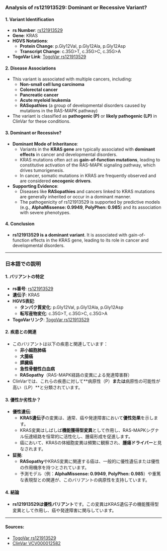 ### Analysis of rs121913529: Dominant or Recessive Variant?

#### 1. **Variant Identification**
   - **rs Number**: [rs121913529](https://identifiers.org/dbsnp/rs121913529)
   - **Gene**: KRAS
   - **HGVS Notations**:
     - **Protein Change**: p.Gly12Val, p.Gly12Ala, p.Gly12Asp
     - **Transcript Change**: c.35G>T, c.35G>C, c.35G>A
   - **TogoVar Link**: [TogoVar rs121913529](https://togovar.org/variant/rs121913529)

#### 2. **Disease Associations**
   - This variant is associated with multiple cancers, including:
     - **Non-small cell lung carcinoma**
     - **Colorectal cancer**
     - **Pancreatic cancer**
     - **Acute myeloid leukemia**
     - **RASopathies** (a group of developmental disorders caused by mutations in the RAS-MAPK pathway)
   - The variant is classified as **pathogenic (P)** or **likely pathogenic (LP)** in ClinVar for these conditions.

#### 3. **Dominant or Recessive?**
   - **Dominant Mode of Inheritance**:
     - Variants in the **KRAS gene** are typically associated with **dominant effects** in cancer and developmental disorders.
     - KRAS mutations often act as **gain-of-function mutations**, leading to constitutive activation of the RAS-MAPK signaling pathway, which drives tumorigenesis.
     - In cancer, somatic mutations in KRAS are frequently observed and are considered **oncogenic drivers**.
   - **Supporting Evidence**:
     - Diseases like **RASopathies** and cancers linked to KRAS mutations are generally inherited or occur in a dominant manner.
     - The pathogenicity of rs121913529 is supported by predictive models (e.g., **AlphaMissense: 0.9949**, **PolyPhen: 0.985**) and its association with severe phenotypes.

#### 4. **Conclusion**
   - **rs121913529 is a dominant variant**. It is associated with gain-of-function effects in the KRAS gene, leading to its role in cancer and developmental disorders.

---

### 日本語での説明

#### 1. **バリアントの特定**
   - **rs番号**: [rs121913529](https://identifiers.org/dbsnp/rs121913529)
   - **遺伝子**: KRAS
   - **HGVS表記**:
     - **タンパク質変化**: p.Gly12Val, p.Gly12Ala, p.Gly12Asp
     - **転写産物変化**: c.35G>T, c.35G>C, c.35G>A
   - **TogoVarリンク**: [TogoVar rs121913529](https://togovar.org/variant/rs121913529)

#### 2. **疾患との関連**
   - このバリアントは以下の疾患と関連しています：
     - **非小細胞肺癌**
     - **大腸癌**
     - **膵臓癌**
     - **急性骨髄性白血病**
     - **RASopathy**（RAS-MAPK経路の変異による発達障害群）
   - ClinVarでは、これらの疾患に対して**病原性（P）**または**病原性の可能性が高い（LP）**と分類されています。

#### 3. **優性か劣性か？**
   - **優性遺伝**:
     - **KRAS遺伝子**の変異は、通常、癌や発達障害において**優性効果**を示します。
     - KRAS変異はしばしば**機能獲得型変異**として作用し、RAS-MAPKシグナル伝達経路を恒常的に活性化し、腫瘍形成を促進します。
     - 癌において、KRASの体細胞変異は頻繁に観察され、**腫瘍ドライバー**と見なされます。
   - **証拠**:
     - **RASopathy**やKRAS変異に関連する癌は、一般的に優性遺伝または優性の作用機序を持つとされています。
     - 予測モデル（例：**AlphaMissense: 0.9949**, **PolyPhen: 0.985**）や重篤な表現型との関連が、このバリアントの病原性を支持しています。

#### 4. **結論**
   - **rs121913529は優性バリアント**です。この変異はKRAS遺伝子の機能獲得型変異として作用し、癌や発達障害に関与しています。

---

#### Sources:
- [TogoVar rs121913529](https://togovar.org/variant/rs121913529)
- [ClinVar VCV000012582](https://www.ncbi.nlm.nih.gov/clinvar/variation/12582)